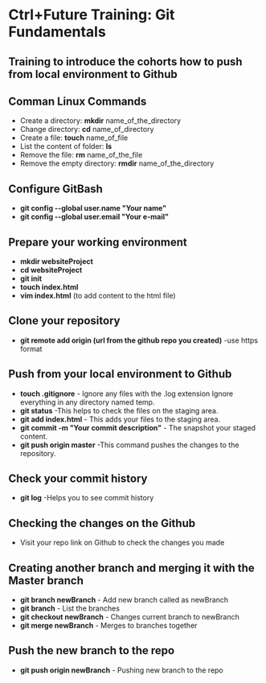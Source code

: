 # Ctrl+Future Training: Git Fundamentals  

## Training to introduce the cohorts how to push from local environment to Github

## Comman Linux Commands

  - Create a directory: **mkdir** name_of_the_directory
  - Change directory: **cd** name_of_directory
  - Create a file: **touch** name_of_file
  - List the content of folder: **ls**
  - Remove the file: **rm** name_of_the_file  
  - Remove the empty directory: **rmdir** name_of_the_directory
  
## Configure GitBash

  - **git config --global user.name "Your name"**  
  - **git config --global user.email "Your e-mail"**  
 
## Prepare your working environment

  - **mkdir websiteProject**
  - **cd websiteProject**
  - **git init**
  - **touch index.html**
  - **vim index.html** (to add content to the html file)

## Clone your repository

  - **git remote add origin (url from the github repo you created)** -use https format
  
## Push from your local environment to Github

 - **touch .gitignore** - Ignore any files with the .log extension
Ignore everything in any directory named temp.
 - **git status** -This helps to check the files on the staging area.
 - **git add index.html** - This adds your files to the staging area.
 - **git commit -m "Your commit description"** - The snapshot your staged content.
 - **git push origin master** -This command pushes the changes to the repository.
## Check your commit history

 - **git log** -Helps you to see commit history

## Checking the changes on the Github

 - Visit your repo link on Github to check the changes you made

## Creating another branch and merging it with the Master branch
 
 - **git branch newBranch** - Add new branch called as newBranch
 - **git branch** - List the branches
 - **git checkout newBranch** - Changes current branch to newBranch
 - **git merge newBranch** - Merges to branches together 

## Push the new branch to the repo
 
 - **git push origin newBranch** - Pushing new branch to the repo
